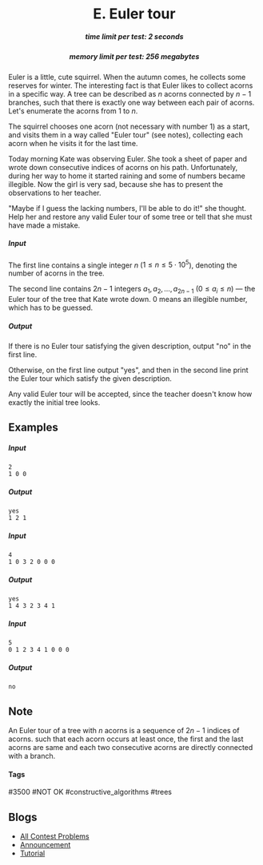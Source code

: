 <h1 style='text-align: center;'> E. Euler tour</h1>

<h5 style='text-align: center;'>time limit per test: 2 seconds</h5>
<h5 style='text-align: center;'>memory limit per test: 256 megabytes</h5>

Euler is a little, cute squirrel. When the autumn comes, he collects some reserves for winter. The interesting fact is that Euler likes to collect acorns in a specific way. A tree can be described as $n$ acorns connected by $n - 1$ branches, such that there is exactly one way between each pair of acorns. Let's enumerate the acorns from $1$ to $n$.

The squirrel chooses one acorn (not necessary with number $1$) as a start, and visits them in a way called "Euler tour" (see notes), collecting each acorn when he visits it for the last time.

Today morning Kate was observing Euler. She took a sheet of paper and wrote down consecutive indices of acorns on his path. Unfortunately, during her way to home it started raining and some of numbers became illegible. Now the girl is very sad, because she has to present the observations to her teacher.

"Maybe if I guess the lacking numbers, I'll be able to do it!" she thought. Help her and restore any valid Euler tour of some tree or tell that she must have made a mistake.

##### Input

The first line contains a single integer $n$ ($1 \leq n \leq 5 \cdot 10^5$), denoting the number of acorns in the tree.

The second line contains $2n - 1$ integers $a_1, a_2, \ldots, a_{2n-1}$ ($0 \leq a_i \leq n$) — the Euler tour of the tree that Kate wrote down. $0$ means an illegible number, which has to be guessed.

##### Output

If there is no Euler tour satisfying the given description, output "no" in the first line.

Otherwise, on the first line output "yes", and then in the second line print the Euler tour which satisfy the given description.

Any valid Euler tour will be accepted, since the teacher doesn't know how exactly the initial tree looks.

## Examples

##### Input


```text
2  
1 0 0  

```
##### Output


```text
yes  
1 2 1  

```
##### Input


```text
4  
1 0 3 2 0 0 0  

```
##### Output


```text
yes  
1 4 3 2 3 4 1  

```
##### Input


```text
5  
0 1 2 3 4 1 0 0 0  

```
##### Output


```text
no  

```
## Note

An Euler tour of a tree with $n$ acorns is a sequence of $2n - 1$ indices of acorns. such that each acorn occurs at least once, the first and the last acorns are same and each two consecutive acorns are directly connected with a branch.



#### Tags 

#3500 #NOT OK #constructive_algorithms #trees 

## Blogs
- [All Contest Problems](../Codeforces_Round_512_(Div._1,_based_on_Technocup_2019_Elimination_Round_1).md)
- [Announcement](../blogs/Announcement.md)
- [Tutorial](../blogs/Tutorial.md)
